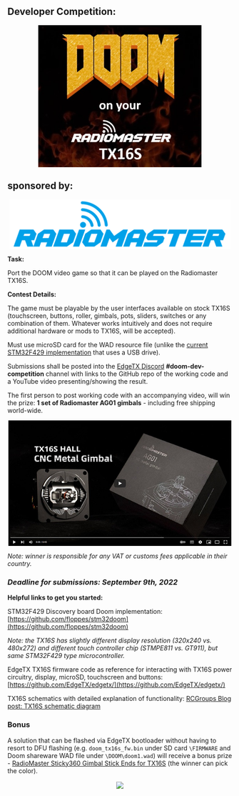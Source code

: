  
## Developer Competition: 
<p align="center">
<a><img src="https://raw.githubusercontent.com/EdgeTX/edgetx.github.io/master/images/Doomport.jpg" align="center" height="318" width="366"></a>
</P>

<h2>sponsored by:</h2>
<p align="center">
<a href="https://www.radiomasterrc.com/" target="_blank"><img src="https://github.com/EdgeTX/edgetx.github.io/blob/master/images/RadioMasterLogo.png?raw=true" align="center" width="497"></a>
</p>

**Task:** 

Port the DOOM video game so that it can be played on the Radiomaster TX16S.
 
 **Contest Details:**
 
The game must be playable by the user interfaces available on stock TX16S (touchscreen, buttons, roller, gimbals, pots, sliders, switches or any combination of them. Whatever works intuitively and does not require additional hardware or mods to TX16S, will be accepted).
 
Must use microSD card for the WAD resource file (unlike the [current STM32F429 implementation](https://github.com/floppes/stm32doom) that uses a USB drive).

Submissions shall be posted into the [EdgeTX Discord](https://discord.gg/wF9wUKnZ6H) **#doom-dev-competition** channel with links to the GitHub repo of the working code and a YouTube video presenting/showing the result.

The first person to post working code with an accompanying video, will win the prize: **1 set of Radiomaster AG01 gimbals** - including free shipping world-wide.

<p align="center">
<a href="https://www.youtube.com/watch?v=82-fAHKRMVE" target="_blank"><img src="https://raw.githubusercontent.com/EdgeTX/edgetx.github.io/master/images/RM_AG01_video.jpg" align="center" width="500"></a>
</p>

*Note: winner is responsible for any VAT or customs fees applicable in their country.*

### ***Deadline for submissions: September 9th, 2022***

**Helpful links to get you started:**

STM32F429 Discovery board Doom implementation: [https://github.com/floppes/stm32doom](https://github.com/floppes/stm32doom)

*Note: the TX16S has slightly different display resolution (320x240 vs. 480x272) and different touch controller chip (STMPE811 vs. GT911), but same STM32F429 type microcontroller.*

EdgeTX TX16S firmware code as reference for interacting with TX16S power circuitry, display, microSD, touchscreen and buttons: [https://github.com/EdgeTX/edgetx/](https://github.com/EdgeTX/edgetx/)

TX16S schematics with detailed explanation of functionality: [RCGroups Blog post: TX16S schematic diagram](https://www.rcgroups.com/forums/showthread.php?3869543-Blog-17-RadioMaster-TX16S-schematic-diagram)

### Bonus

A solution that can be flashed via EdgeTX bootloader without having to resort to DFU flashing (e.g. `doom_tx16s_fw.bin` under SD card `\FIRMWARE` and Doom shareware WAD file under `\DOOM\doom1.wad`) will receive a bonus prize - [RadioMaster Sticky360 Gimbal Stick Ends for TX16S](https://www.radiomasterrc.com/collections/tx16s-accessories/products/sticky360-gimbal-stick-ends-for-tx16s) (the winner can pick the color).

<p align="center">
<a href="https://www.youtube.com/watch?v=W80j61uyR6g" target="_blank"><img src="https://cdn.shopify.com/s/files/1/0609/8324/7079/files/STICKY360-1200X900_1024x1024.gif" align="center" width="500"></a>
</p>
